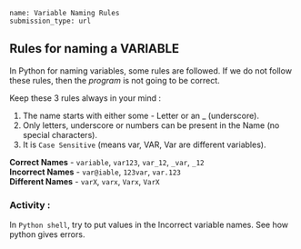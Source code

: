```ngMeta
name: Variable Naming Rules
submission_type: url
```

## Rules for naming a VARIABLE 


In Python for naming variables, some rules are followed. If we do not follow these rules, then the *program* is not going to be correct.  
  
Keep these 3 rules always in your mind :  
  
1. The name starts with either some - Letter or an _ (underscore).  
2. Only letters, underscore or numbers can be present in the Name (no special characters).  
3. It is `Case Sensitive` (means var, VAR, Var are different variables).

**Correct Names** - `variable`, `var123`, `var_12`, `_var`, `_12`  
**Incorrect Names** - `var@iable`, `123var`, `var.123`  
**Different Names** - `varX`, `varx`, `Varx`, `VarX`

### Activity : 
In `Python shell`, try to put values in the Incorrect variable names. See how python gives errors.
